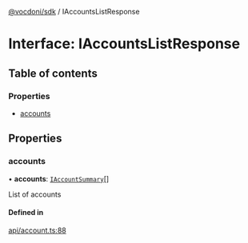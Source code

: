 [@vocdoni/sdk](/sdk) / IAccountsListResponse

# Interface: IAccountsListResponse

## Table of contents

### Properties

- [accounts](IAccountsListResponse#accounts)

## Properties

### accounts

• **accounts**: [`IAccountSummary`](../sdk-reference#iaccountsummary)[]

List of accounts

#### Defined in

[api/account.ts:88](https://github.com/vocdoni/vocdoni-sdk/blob/9c64446/src/api/account.ts#L88)
